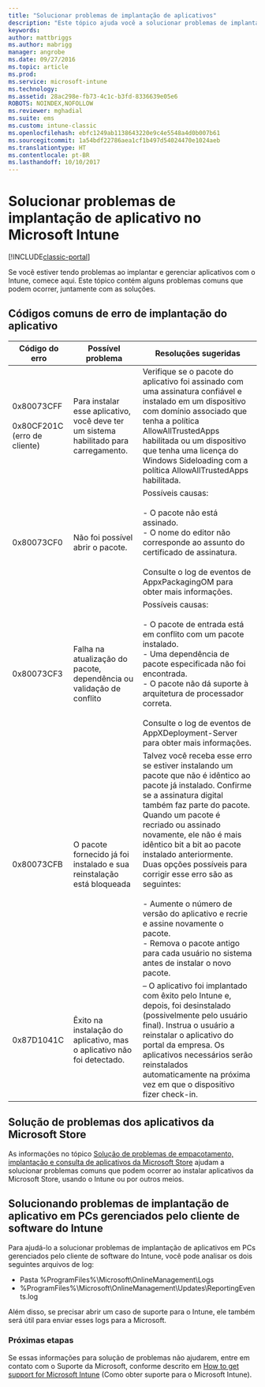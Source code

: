 ```yaml
---
title: "Solucionar problemas de implantação de aplicativos"
description: "Este tópico ajuda você a solucionar problemas de implantação de aplicativo com o Microsoft Intune."
keywords: 
author: mattbriggs
ms.author: mabrigg
manager: angrobe
ms.date: 09/27/2016
ms.topic: article
ms.prod: 
ms.service: microsoft-intune
ms.technology: 
ms.assetid: 28ac298e-fb73-4c1c-b3fd-8336639e05e6
ROBOTS: NOINDEX,NOFOLLOW
ms.reviewer: mghadial
ms.suite: ems
ms.custom: intune-classic
ms.openlocfilehash: ebfc1249ab1138643220e9c4e5548a4d0b007b61
ms.sourcegitcommit: 1a54bdf22786aea1cf1b497d54024470e1024aeb
ms.translationtype: HT
ms.contentlocale: pt-BR
ms.lasthandoff: 10/10/2017
---
```

# <a name="troubleshoot-app-deployment-problems-in-microsoft-intune"></a>Solucionar problemas de implantação de aplicativo no Microsoft Intune

[!INCLUDE[classic-portal](../includes/classic-portal.md)]

Se você estiver tendo problemas ao implantar e gerenciar aplicativos com o Intune, comece aqui. Este tópico contém alguns problemas comuns que podem ocorrer, juntamente com as soluções.

## <a name="common-app-deployment-error-codes"></a>Códigos comuns de erro de implantação do aplicativo

|Código do erro|Possível problema|Resoluções sugeridas|
|--------------|--------------------|------------------------|
|0x80073CFF<br /><br />0x80CF201C (erro de cliente)|Para instalar esse aplicativo, você deve ter um sistema habilitado para carregamento.|Verifique se o pacote do aplicativo foi assinado com uma assinatura confiável e instalado em um dispositivo com domínio associado que tenha a política AllowAllTrustedApps habilitada ou um dispositivo que tenha uma licença do Windows Sideloading com a política AllowAllTrustedApps habilitada.|
|0x80073CF0|Não foi possível abrir o pacote.|Possíveis causas:<br /><br />-   O pacote não está assinado.<br />-   O nome do editor não corresponde ao assunto do certificado de assinatura.<br /><br />Consulte o log de eventos de AppxPackagingOM para obter mais informações.|
|0x80073CF3|Falha na atualização do pacote, dependência ou validação de conflito|Possíveis causas:<br /><br />-   O pacote de entrada está em conflito com um pacote instalado.<br />-   Uma dependência de pacote especificada não foi encontrada.<br />-   O pacote não dá suporte à arquitetura de processador correta.<br /><br />Consulte o log de eventos de AppXDeployment-Server para obter mais informações.|
|0x80073CFB|O pacote fornecido já foi instalado e sua reinstalação está bloqueada|Talvez você receba esse erro se estiver instalando um pacote que não é idêntico ao pacote já instalado. Confirme se a assinatura digital também faz parte do pacote. Quando um pacote é recriado ou assinado novamente, ele não é mais idêntico bit a bit ao pacote instalado anteriormente. Duas opções possíveis para corrigir esse erro são as seguintes:<br /><br />-   Aumente o número de versão do aplicativo e recrie e assine novamente o pacote.<br />-   Remova o pacote antigo para cada usuário no sistema antes de instalar o novo pacote.|
|0x87D1041C|Êxito na instalação do aplicativo, mas o aplicativo não foi detectado.|– O aplicativo foi implantado com êxito pelo Intune e, depois, foi desinstalado (possivelmente pelo usuário final). Instrua o usuário a reinstalar o aplicativo do portal da empresa. Os aplicativos necessários serão reinstalados automaticamente na próxima vez em que o dispositivo fizer check-in.|

## <a name="troubleshooting-apps-from-the-microsoft-store"></a>Solução de problemas dos aplicativos da Microsoft Store

As informações no tópico [Solução de problemas de empacotamento, implantação e consulta de aplicativos da Microsoft Store](https://msdn.microsoft.com/library/windows/desktop/hh973484.aspx) ajudam a solucionar problemas comuns que podem ocorrer ao instalar aplicativos da Microsoft Store, usando o Intune ou por outros meios.

## <a name="troubleshooting-app-deployment-to-pcs-managed-by-the-intune-software-client"></a>Solucionando problemas de implantação de aplicativo em PCs gerenciados pelo cliente de software do Intune
Para ajudá-lo a solucionar problemas de implantação de aplicativos em PCs gerenciados pelo cliente de software do Intune, você pode analisar os dois seguintes arquivos de log:
- Pasta %ProgramFiles%\Microsoft\OnlineManagement\Logs
- %ProgramFiles%\Microsoft\OnlineManagement\Updates\ReportingEvents.log

Além disso, se precisar abrir um caso de suporte para o Intune, ele também será útil para enviar esses logs para a Microsoft.


### <a name="next-steps"></a>Próximas etapas
Se essas informações para solução de problemas não ajudarem, entre em contato com o Suporte da Microsoft, conforme descrito em [How to get support for Microsoft Intune](how-to-get-support-for-microsoft-intune.md) (Como obter suporte para o Microsoft Intune).
